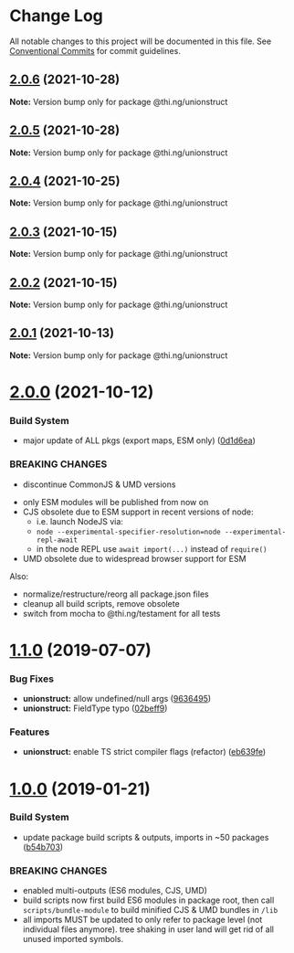 # Change Log

All notable changes to this project will be documented in this file.
See [Conventional Commits](https://conventionalcommits.org) for commit guidelines.

## [2.0.6](https://github.com/thi-ng/umbrella/compare/@thi.ng/unionstruct@2.0.5...@thi.ng/unionstruct@2.0.6) (2021-10-28)

**Note:** Version bump only for package @thi.ng/unionstruct





## [2.0.5](https://github.com/thi-ng/umbrella/compare/@thi.ng/unionstruct@2.0.4...@thi.ng/unionstruct@2.0.5) (2021-10-28)

**Note:** Version bump only for package @thi.ng/unionstruct





## [2.0.4](https://github.com/thi-ng/umbrella/compare/@thi.ng/unionstruct@2.0.3...@thi.ng/unionstruct@2.0.4) (2021-10-25)

**Note:** Version bump only for package @thi.ng/unionstruct





## [2.0.3](https://github.com/thi-ng/umbrella/compare/@thi.ng/unionstruct@2.0.2...@thi.ng/unionstruct@2.0.3) (2021-10-15)

**Note:** Version bump only for package @thi.ng/unionstruct





## [2.0.2](https://github.com/thi-ng/umbrella/compare/@thi.ng/unionstruct@2.0.1...@thi.ng/unionstruct@2.0.2) (2021-10-15)

**Note:** Version bump only for package @thi.ng/unionstruct





## [2.0.1](https://github.com/thi-ng/umbrella/compare/@thi.ng/unionstruct@2.0.0...@thi.ng/unionstruct@2.0.1) (2021-10-13)

**Note:** Version bump only for package @thi.ng/unionstruct





# [2.0.0](https://github.com/thi-ng/umbrella/compare/@thi.ng/unionstruct@1.1.40...@thi.ng/unionstruct@2.0.0) (2021-10-12)


### Build System

* major update of ALL pkgs (export maps, ESM only) ([0d1d6ea](https://github.com/thi-ng/umbrella/commit/0d1d6ea9fab2a645d6c5f2bf2591459b939c09b6))


### BREAKING CHANGES

* discontinue CommonJS & UMD versions

- only ESM modules will be published from now on
- CJS obsolete due to ESM support in recent versions of node:
  - i.e. launch NodeJS via:
  - `node --experimental-specifier-resolution=node --experimental-repl-await`
  - in the node REPL use `await import(...)` instead of `require()`
- UMD obsolete due to widespread browser support for ESM

Also:
- normalize/restructure/reorg all package.json files
- cleanup all build scripts, remove obsolete
- switch from mocha to @thi.ng/testament for all tests






#  [1.1.0](https://github.com/thi-ng/umbrella/compare/@thi.ng/unionstruct@1.0.6...@thi.ng/unionstruct@1.1.0) (2019-07-07) 

###  Bug Fixes 

- **unionstruct:** allow undefined/null args ([9636495](https://github.com/thi-ng/umbrella/commit/9636495)) 
- **unionstruct:** FieldType typo ([02beff9](https://github.com/thi-ng/umbrella/commit/02beff9)) 

###  Features 

- **unionstruct:** enable TS strict compiler flags (refactor) ([eb639fe](https://github.com/thi-ng/umbrella/commit/eb639fe)) 

#  [1.0.0](https://github.com/thi-ng/umbrella/compare/@thi.ng/unionstruct@0.1.19...@thi.ng/unionstruct@1.0.0) (2019-01-21) 

###  Build System 

- update package build scripts & outputs, imports in ~50 packages ([b54b703](https://github.com/thi-ng/umbrella/commit/b54b703)) 

###  BREAKING CHANGES 

- enabled multi-outputs (ES6 modules, CJS, UMD) 
- build scripts now first build ES6 modules in package root, then call   `scripts/bundle-module` to build minified CJS & UMD bundles in `/lib` 
- all imports MUST be updated to only refer to package level   (not individual files anymore). tree shaking in user land will get rid of   all unused imported symbols.
